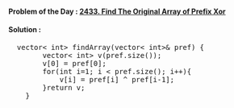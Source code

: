 #### Problem of the Day : [2433. Find The Original Array of Prefix Xor](https://leetcode.com/problems/find-the-original-array-of-prefix-xor/)

#### Solution :
<pre>
  vector< int> findArray(vector< int>& pref) {
        vector< int> v(pref.size());
        v[0] = pref[0];
        for(int i=1; i < pref.size(); i++){
            v[i] = pref[i] ^ pref[i-1];            
        }return v;
    }
</pre>
